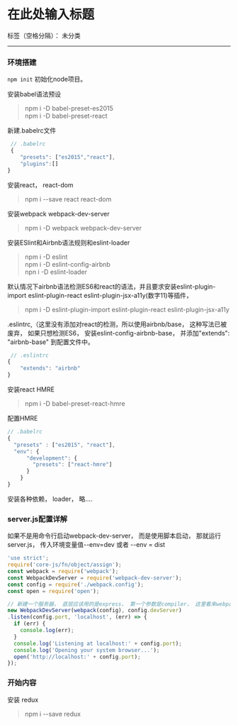﻿# 在此处输入标题

标签（空格分隔）： 未分类

---

### 环境搭建
`npm init` 初始化node项目。

安装babel语法预设  
> npm i -D babel-preset-es2015      
> npm i -D babel-preset-react    

新建.babelrc文件
```javascript
 // .babelrc
 {
	"presets": ["es2015","react"],
	"plugins":[]
}
```

安装react， react-dom
> npm i --save react react-dom

安装webpack webpack-dev-server
> npm i -D webpack webpack-dev-server

安装ESlint和Airbnb语法规则和eslint-loader
> npm i -D eslint  
> npm i -D eslint-config-airbnb  
> npn i -D eslint-loader

默认情况下airbnb语法检测ES6和react的语法，并且要求安装eslint-plugin-import eslint-plugin-react eslint-plugin-jsx-a11y(数字11)等插件，
> npm i -D eslint-plugin-import eslint-plugin-react eslint-plugin-jsx-a11y

.eslintrc,（这里没有添加对react的检测，所以使用airbnb/base， 这种写法已被废弃， 如果只想检测ES6， 安装eslint-config-airbnb-base， 并添加"extends": "airbnb-base" 到配置文件中。

```javascript
 // .eslintrc
{
	"extends": "airbnb"
}
```

安装react HMRE
> npm i -D babel-preset-react-hmre

配置HMRE
```javascript
// .babelrc
{
  "presets" : ["es2015", "react"],
  "env": {
      "development": {
        "presets": ["react-hmre"]
      }
    }
}
```

安装各种依赖， loader， 略....

### server.js配置详解
如果不是用命令行启动webpack-dev-server， 而是使用脚本启动， 那就运行server.js， 传入环境变量值--env=dev 或者 --env = dist
```javascript
'use strict';
require('core-js/fn/object/assign');
const webpack = require('webpack');
const WebpackDevServer = require('webpack-dev-server');
const config = require('./webpack.config');
const open = require('open');

// 新建一个服务器， 底层应该用的是express， 第一个参数是compiler， 这里看来webpack模块， 第二个是options， 应该是针对server的配置
new WebpackDevServer(webpack(config), config.devServer)
.listen(config.port, 'localhost', (err) => {
  if (err) {
    console.log(err);
  }
  console.log('Listening at localhost:' + config.port);
  console.log('Opening your system browser...');
  open('http://localhost:' + config.port);   
});
```

### 开始内容
安装 redux
> npm i --save redux


